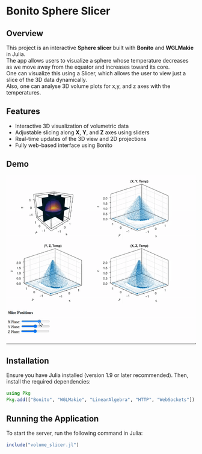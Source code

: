 # Bonito Sphere Slicer

## Overview
This project is an interactive **Sphere slicer** built with **Bonito** and **WGLMakie** in Julia.   
The app allows users to visualize a sphere whose temperature decreases as we move away from the equator and increases toward its core.   
One can visualize this using a Slicer, which allows the user to view just a slice of the 3D data dynamically.   
Also, one can analyse 3D volume plots for x,y, and z axes with the temperatures.   

## Features
- Interactive 3D visualization of volumetric data
- Adjustable slicing along **X**, **Y**, and **Z** axes using sliders
- Real-time updates of the 3D view and 2D projections
- Fully web-based interface using Bonito
## Demo
![Demo](https://github.com/Priynsh/3dslicerbonito/blob/main/3d.gif)

## Installation
Ensure you have Julia installed (version 1.9 or later recommended). Then, install the required dependencies:

```julia
using Pkg
Pkg.add(["Bonito", "WGLMakie", "LinearAlgebra", "HTTP", "WebSockets"])
```

## Running the Application
To start the server, run the following command in Julia:

```julia
include("volume_slicer.jl")
```


